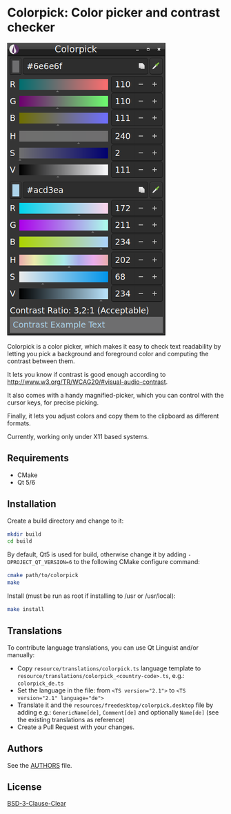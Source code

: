 # Colorpick: Color picker and contrast checker

![Main window](resources/screenshot.png)

Colorpick is a color picker, which makes it easy to check text readability by
letting you pick a background and foreground color and computing the contrast
between them.

It lets you know if contrast is good enough according to
<http://www.w3.org/TR/WCAG20/#visual-audio-contrast>.

It also comes with a handy magnified-picker, which you can control with the
cursor keys, for precise picking.

Finally, it lets you adjust colors and copy them to the clipboard as different
formats.

Currently, working only under X11 based systems.

## Requirements

- CMake
- Qt 5/6

## Installation

Create a build directory and change to it:

```bash
mkdir build
cd build
```

By default, Qt5 is used for build, otherwise change it by adding `-DPROJECT_QT_VERSION=6`
to the following CMake configure command:

```bash
cmake path/to/colorpick
make
```

Install (must be run as root if installing to /usr or /usr/local):

```bash
make install
```

## Translations

To contribute language translations, you can use Qt Linguist and/or manually:

- Copy `resource/translations/colorpick.ts` language template to
  `resource/translations/colorpick_<country-code>.ts`, e.g.: `colorpick_de.ts`
- Set the language in the file:
  from `<TS version="2.1">` to `<TS version="2.1" language="de">`
- Translate it and the `resources/freedesktop/colorpick.desktop` file by adding
  e.g.: `GenericName[de]`, `Comment[de]` and optionally `Name[de]`
  (see the existing translations as reference)
- Create a Pull Request with your changes.

## Authors

See the [AUTHORS](AUTHORS) file.

## License

[BSD-3-Clause-Clear](https://spdx.org/licenses/BSD-3-Clause-Clear.html)
